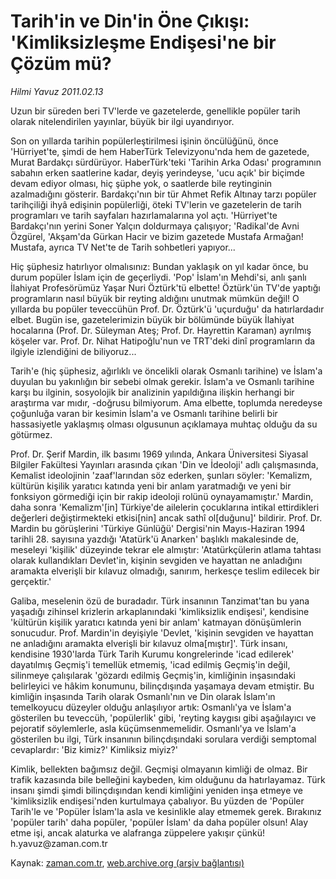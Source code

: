 # Tarih'in ve Din'in Öne  Çıkışı: 'Kimliksizleşme Endişesi'ne bir Çözüm mü?

*Hilmi Yavuz 2011.02.13*

<td class="columnist-detail">
<p>Uzun bir süreden beri TV'lerde ve gazetelerde, genellikle popüler tarih olarak nitelendirilen yayınlar, büyük bir ilgi uyandırıyor.</p>
<p>
<div id="haberMetinDiv">
<p>Son on yıllarda tarihin popülerleştirilmesi işinin öncülüğünü, önce 'Hürriyet'te, şimdi de hem HaberTürk Televizyonu'nda hem de gazetede, Murat Bardakçı sürdürüyor. HaberTürk'teki 'Tarihin Arka Odası' programının sabahın erken saatlerine kadar, deyiş yerindeyse, 'ucu açık' bir biçimde devam ediyor olması, hiç şüphe yok, o saatlerde bile reytinginin azalmadığını gösterir. Bardakçı'nın bir tür Ahmet Refik Altınay tarzı popüler tarihçiliği ihyâ edişinin popülerliği, öteki TV'lerin ve gazetelerin de tarih programları ve tarih sayfaları hazırlamalarına yol açtı. 'Hürriyet'te Bardakçı'nın yerini Soner Yalçın doldurmaya çalışıyor; 'Radikal'de Avni Özgürel, 'Akşam'da Gürkan Hacir ve bizim gazetede Mustafa Armağan! Mustafa, ayrıca TV Net'te de Tarih sohbetleri yapıyor... 
<p>Hiç şüphesiz hatırlıyor olmalısınız: Bundan yaklaşık on yıl kadar önce, bu durum popüler İslam için de geçerliydi. 'Pop' İslam'ın Mehdi'si, anlı şanlı İlahiyat Profesörümüz Yaşar Nuri Öztürk'tü elbette! Öztürk'ün TV'de yaptığı programların nasıl büyük bir reyting aldığını unutmak mümkün değil! O yıllarda bu popüler teveccühün Prof. Dr. Öztürk'ü 'uçurduğu' da hatırlardadır elbet. Bugün ise, gazetelerimizin büyük bir bölümünde büyük İlahiyat hocalarına (Prof. Dr. Süleyman Ateş; Prof. Dr. Hayrettin Karaman) ayrılmış köşeler var. Prof. Dr. Nihat Hatipoğlu'nun ve TRT'deki dinî programların da ilgiyle izlendiğini de biliyoruz...
<p>Tarih'e (hiç şüphesiz, ağırlıklı ve öncelikli olarak Osmanlı tarihine) ve İslam'a duyulan bu yakınlığın bir sebebi olmak gerekir. İslam'a ve Osmanlı tarihine karşı bu ilginin, sosyolojik bir analizinin yapıldığına ilişkin herhangi bir araştırma var mıdır, -doğrusu bilmiyorum. Ama elbette, toplumda neredeyse çoğunluğa varan bir kesimin İslam'a ve Osmanlı tarihine belirli bir hassasiyetle yaklaşmış olması olgusunun açıklamaya muhtaç olduğu da su götürmez.
<p>Prof. Dr. Şerif Mardin, ilk basımı 1969 yılında, Ankara Üniversitesi Siyasal Bilgiler Fakültesi Yayınları arasında çıkan 'Din ve İdeoloji' adlı çalışmasında, Kemalist ideolojinin 'zaaf'larından söz ederken, şunları söyler: 'Kemalizm, kültürün kişilik yaratıcı katında yeni bir anlam yaratmadığı ve yeni bir fonksiyon görmediği için bir rakip ideoloji rolünü oynayamamıştır.' Mardin, daha sonra 'Kemalizm'[in] Türkiye'de ailelerin çocuklarına intikal ettirdikleri değerleri değiştirmekteki etkisi[nin] ancak sathî ol[duğunu]' bildirir. Prof. Dr. Mardin bu görüşlerini 'Türkiye Günlüğü' Dergisi'nin Mayıs-Haziran 1994 tarihli 28. sayısına yazdığı 'Atatürk'ü Anarken' başlıklı makalesinde de, meseleyi 'kişilik' düzeyinde tekrar ele almıştır: 'Atatürkçülerin atlama tahtası olarak kullandıkları Devlet'in, kişinin sevgiden ve hayattan ne anladığını aramakta elverişli bir kılavuz olmadığı, sanırım, herkesçe teslim edilecek bir gerçektir.'
<p>Galiba, meselenin özü de buradadır. Türk insanının Tanzimat'tan bu yana yaşadığı zihinsel krizlerin arkaplanındaki 'kimliksizlik endişesi', kendisine 'kültürün kişilik yaratıcı katında yeni bir anlam' katmayan dönüşümlerin sonucudur. Prof. Mardin'in deyişiyle 'Devlet, 'kişinin sevgiden ve hayattan ne anladığını aramakta elverişli bir kılavuz olma[mıştır]'. Türk insanı, kendisine 1930'larda Türk Tarih Kurumu kongrelerinde 'icad edilerek' dayatılmış Geçmiş'i temellük etmemiş, 'icad edilmiş Geçmiş'in değil, silinmeye çalışılarak 'gözardı edilmiş Geçmiş'in, kimliğinin inşasındaki belirleyici ve hâkim konumunu, bilinçdışında yaşamaya devam etmiştir. Bu kimliğin inşasında Tarih olarak Osmanlı'nın ve Din olarak İslam'ın temelkoyucu düzeyler olduğu anlaşılıyor artık: Osmanlı'ya ve İslam'a gösterilen bu teveccüh, 'popülerlik' gibi, 'reyting kaygısı gibi aşağılayıcı ve pejoratif söylemlerle, asla küçümsenmemelidir. Osmanlı'ya ve İslam'a gösterilen bu ilgi, Türk insanının bilinçdışındaki sorulara verdiği semptomal cevaplardır: 'Biz kimiz?' Kimliksiz miyiz?'
<p>Kimlik, bellekten bağımsız değil. Geçmişi olmayanın kimliği de olmaz. Bir trafik kazasında bile belleğini kaybeden, kim olduğunu da hatırlayamaz. Türk insanı şimdi şimdi bilinçdışından kendi kimliğini yeniden inşa etmeye ve 'kimliksizlik endişesi'nden kurtulmaya çabalıyor. Bu yüzden de 'Popüler Tarih'le ve 'Popüler İslam'la asla ve kesinlikle alay etmemek gerek. Bırakınız 'popüler tarih' daha popüler, 'popüler İslam' da daha popüler olsun! Alay etme işi, ancak alaturka ve alafranga züppelere yakışır çünkü! h.yavuz@zaman.com.tr</p></p></p></p></p></p></div>
</p>
<a href="http://web.archive.org/web/20110224043024/mailto:h.yavuz@zaman.com.tr">
</a></td>

Kaynak: [zaman.com.tr](http://zaman.com.tr/yazar.do?yazino=1092762), [web.archive.org (arşiv bağlantısı)](http://web.archive.org/web/20110224043024/http://www.zaman.com.tr:80/yazar.do?yazino=1092762)
